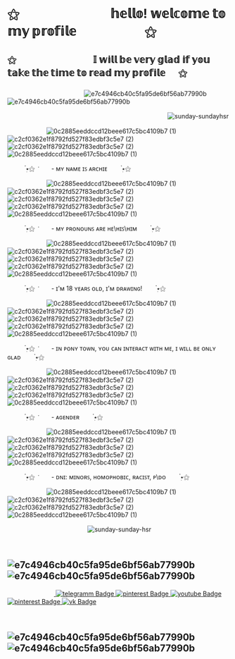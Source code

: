 # ⚝  ᅠᅠ ᅠᅠ ᅠᅠ ᅠ𝕙𝕖𝕝𝕝𝕠! 𝕨𝕖𝕝𝕔𝕠𝕞𝕖 𝕥𝕠 𝕞𝕪 𝕡𝕣𝕠𝕗𝕚𝕝𝕖 ᅠᅠ ᅠᅠ  ᅠ ⚝

## ⚝ᅠ ᅠᅠ ᅠᅠ ᅠᅠ  ᅠ𝕀 𝕨𝕚𝕝𝕝 𝕓𝕖 𝕧𝕖𝕣𝕪 𝕘𝕝𝕒𝕕 𝕚𝕗 𝕪𝕠𝕦 𝕥𝕒𝕜𝕖 𝕥𝕙𝕖 𝕥𝕚𝕞𝕖 𝕥𝕠 𝕣𝕖𝕒𝕕 𝕞𝕪 𝕡𝕣𝕠𝕗𝕚𝕝𝕖   ᅠ ⚝

### 

 ᅠᅠ ᅠᅠ ᅠᅠ  ᅠᅠ ᅠᅠ ᅠᅠ![e7c4946cb40c5fa95de6bf56ab77990b](https://github.com/default-raccoon/default-raccoon/assets/170769066/6c97336e-8cef-4165-8ac7-2382754b92e9)![e7c4946cb40c5fa95de6bf56ab77990b](https://github.com/default-raccoon/default-raccoon/assets/170769066/6c97336e-8cef-4165-8ac7-2382754b92e9)

 ᅠᅠ ᅠ ᅠᅠ ᅠ ᅠᅠ ᅠ ᅠᅠ ᅠ ᅠᅠ ᅠ ᅠᅠ  ᅠᅠ ᅠ ᅠᅠ ᅠᅠ![sunday-sundayhsr](https://github.com/default-raccoon/default-raccoon/assets/170769066/40d7486d-4632-4a3f-bdf3-d2eeb595bd34)


 ᅠᅠ ᅠ ᅠᅠ ᅠ![0c2885eeddccd12beee617c5bc4109b7 (1)](https://github.com/default-raccoon/default-raccoon/assets/170769066/bd1bb958-bf1f-47ea-8fdc-984bb86982e4)![c2cf0362e1f8792fd527f83edbf3c5e7 (2)](https://github.com/default-raccoon/default-raccoon/assets/170769066/435ad427-74a8-45e8-9c9f-6c560896b32b)![c2cf0362e1f8792fd527f83edbf3c5e7 (2)](https://github.com/default-raccoon/default-raccoon/assets/170769066/435ad427-74a8-45e8-9c9f-6c560896b32b)![0c2885eeddccd12beee617c5bc4109b7 (1)](https://github.com/default-raccoon/default-raccoon/assets/170769066/bd1bb958-bf1f-47ea-8fdc-984bb86982e4)

 ᅠᅠ ᅠ๋࣭⭑⚝  ݁ ᅠ ᅠ- ᴍʏ ɴᴀᴍᴇ ɪꜱ ᴀʀᴄʜɪᴇᅠ ᅠ ๋࣭⭑⚝

 ᅠᅠ ᅠ ᅠᅠ ᅠ![0c2885eeddccd12beee617c5bc4109b7 (1)](https://github.com/default-raccoon/default-raccoon/assets/170769066/9b5386af-1cae-48d7-bfa4-b43dd38b0144)![c2cf0362e1f8792fd527f83edbf3c5e7 (2)](https://github.com/default-raccoon/default-raccoon/assets/170769066/1388f71b-ae2d-42fd-a528-5cde64315f92)![c2cf0362e1f8792fd527f83edbf3c5e7 (2)](https://github.com/default-raccoon/default-raccoon/assets/170769066/8d0335d4-609f-4149-93c5-169642ff310c)![c2cf0362e1f8792fd527f83edbf3c5e7 (2)](https://github.com/default-raccoon/default-raccoon/assets/170769066/a3ada3ff-9b42-495f-a41e-8d472aebf839)![0c2885eeddccd12beee617c5bc4109b7 (1)](https://github.com/default-raccoon/default-raccoon/assets/170769066/600a0d23-bc53-4d6a-90ac-1d4752da43b4)

 ᅠᅠ ᅠ๋࣭⭑⚝  ݁ ᅠ ᅠ- ᴍʏ ᴘʀᴏɴᴏᴜɴꜱ ᴀʀᴇ ʜᴇ\ʜɪꜱ\ʜɪᴍᅠ ᅠ ๋࣭⭑⚝

 ᅠᅠ ᅠ ᅠᅠ ᅠ![0c2885eeddccd12beee617c5bc4109b7 (1)](https://github.com/default-raccoon/default-raccoon/assets/170769066/9b5386af-1cae-48d7-bfa4-b43dd38b0144)![c2cf0362e1f8792fd527f83edbf3c5e7 (2)](https://github.com/default-raccoon/default-raccoon/assets/170769066/1388f71b-ae2d-42fd-a528-5cde64315f92)![c2cf0362e1f8792fd527f83edbf3c5e7 (2)](https://github.com/default-raccoon/default-raccoon/assets/170769066/8d0335d4-609f-4149-93c5-169642ff310c)![c2cf0362e1f8792fd527f83edbf3c5e7 (2)](https://github.com/default-raccoon/default-raccoon/assets/170769066/a3ada3ff-9b42-495f-a41e-8d472aebf839)![0c2885eeddccd12beee617c5bc4109b7 (1)](https://github.com/default-raccoon/default-raccoon/assets/170769066/600a0d23-bc53-4d6a-90ac-1d4752da43b4)

 ᅠᅠ ᅠ๋࣭⭑⚝  ݁ ᅠ ᅠ- ɪ'ᴍ 18 ʏᴇᴀʀꜱ ᴏʟᴅ, ɪ'ᴍ ᴅʀᴀᴡɪɴɢ!ᅠ ᅠ ๋࣭⭑⚝

 ᅠᅠ ᅠ ᅠᅠ ᅠ![0c2885eeddccd12beee617c5bc4109b7 (1)](https://github.com/default-raccoon/default-raccoon/assets/170769066/9b5386af-1cae-48d7-bfa4-b43dd38b0144)![c2cf0362e1f8792fd527f83edbf3c5e7 (2)](https://github.com/default-raccoon/default-raccoon/assets/170769066/1388f71b-ae2d-42fd-a528-5cde64315f92)![c2cf0362e1f8792fd527f83edbf3c5e7 (2)](https://github.com/default-raccoon/default-raccoon/assets/170769066/8d0335d4-609f-4149-93c5-169642ff310c)![c2cf0362e1f8792fd527f83edbf3c5e7 (2)](https://github.com/default-raccoon/default-raccoon/assets/170769066/a3ada3ff-9b42-495f-a41e-8d472aebf839)![0c2885eeddccd12beee617c5bc4109b7 (1)](https://github.com/default-raccoon/default-raccoon/assets/170769066/600a0d23-bc53-4d6a-90ac-1d4752da43b4)

 ᅠᅠ ᅠ๋࣭⭑⚝  ݁ ᅠ ᅠ- ɪɴ ᴘᴏɴʏ ᴛᴏᴡɴ, ʏᴏᴜ ᴄᴀɴ ɪɴᴛᴇʀᴀᴄᴛ ᴡɪᴛʜ ᴍᴇ, ɪ ᴡɪʟʟ ʙᴇ ᴏɴʟʏ ɢʟᴀᴅᅠ ᅠ ๋࣭⭑⚝

 ᅠᅠ ᅠ ᅠᅠ ᅠ![0c2885eeddccd12beee617c5bc4109b7 (1)](https://github.com/default-raccoon/default-raccoon/assets/170769066/9b5386af-1cae-48d7-bfa4-b43dd38b0144)![c2cf0362e1f8792fd527f83edbf3c5e7 (2)](https://github.com/default-raccoon/default-raccoon/assets/170769066/1388f71b-ae2d-42fd-a528-5cde64315f92)![c2cf0362e1f8792fd527f83edbf3c5e7 (2)](https://github.com/default-raccoon/default-raccoon/assets/170769066/8d0335d4-609f-4149-93c5-169642ff310c)![c2cf0362e1f8792fd527f83edbf3c5e7 (2)](https://github.com/default-raccoon/default-raccoon/assets/170769066/a3ada3ff-9b42-495f-a41e-8d472aebf839)![0c2885eeddccd12beee617c5bc4109b7 (1)](https://github.com/default-raccoon/default-raccoon/assets/170769066/600a0d23-bc53-4d6a-90ac-1d4752da43b4)

 ᅠᅠ ᅠ๋࣭⭑⚝  ݁ ᅠ ᅠ- ᴀɢᴇɴᴅᴇʀᅠ ᅠ ๋࣭⭑⚝

 ᅠᅠ ᅠ ᅠᅠ ᅠ![0c2885eeddccd12beee617c5bc4109b7 (1)](https://github.com/default-raccoon/default-raccoon/assets/170769066/9b5386af-1cae-48d7-bfa4-b43dd38b0144)![c2cf0362e1f8792fd527f83edbf3c5e7 (2)](https://github.com/default-raccoon/default-raccoon/assets/170769066/1388f71b-ae2d-42fd-a528-5cde64315f92)![c2cf0362e1f8792fd527f83edbf3c5e7 (2)](https://github.com/default-raccoon/default-raccoon/assets/170769066/8d0335d4-609f-4149-93c5-169642ff310c)![c2cf0362e1f8792fd527f83edbf3c5e7 (2)](https://github.com/default-raccoon/default-raccoon/assets/170769066/a3ada3ff-9b42-495f-a41e-8d472aebf839)![0c2885eeddccd12beee617c5bc4109b7 (1)](https://github.com/default-raccoon/default-raccoon/assets/170769066/600a0d23-bc53-4d6a-90ac-1d4752da43b4)

 ᅠᅠ ᅠ๋࣭⭑⚝  ݁ ᅠ ᅠ- ᴅɴɪ: ᴍɪɴᴏʀꜱ, ʜᴏᴍᴏᴘʜᴏʙɪᴄ, ʀᴀᴄɪꜱᴛ, ᴘ\ᴅᴏᅠ ᅠ ๋࣭⭑⚝

 ᅠᅠ ᅠ ᅠᅠ ᅠ![0c2885eeddccd12beee617c5bc4109b7 (1)](https://github.com/default-raccoon/default-raccoon/assets/170769066/bd1bb958-bf1f-47ea-8fdc-984bb86982e4)![c2cf0362e1f8792fd527f83edbf3c5e7 (2)](https://github.com/default-raccoon/default-raccoon/assets/170769066/435ad427-74a8-45e8-9c9f-6c560896b32b)![c2cf0362e1f8792fd527f83edbf3c5e7 (2)](https://github.com/default-raccoon/default-raccoon/assets/170769066/435ad427-74a8-45e8-9c9f-6c560896b32b)![0c2885eeddccd12beee617c5bc4109b7 (1)](https://github.com/default-raccoon/default-raccoon/assets/170769066/bd1bb958-bf1f-47ea-8fdc-984bb86982e4)

 ᅠᅠ ᅠ ᅠᅠ ᅠ ᅠᅠ ᅠ ᅠᅠ ᅠ![sunday-sunday-hsr](https://github.com/default-raccoon/default-raccoon/assets/170769066/5b76ad2a-f769-425f-b3a8-64023ec81b65)

## ᅠᅠ ᅠᅠ ᅠᅠ  ᅠᅠ ᅠᅠ ᅠᅠ   ![e7c4946cb40c5fa95de6bf56ab77990b](https://github.com/default-raccoon/default-raccoon/assets/170769066/6c97336e-8cef-4165-8ac7-2382754b92e9)![e7c4946cb40c5fa95de6bf56ab77990b](https://github.com/default-raccoon/default-raccoon/assets/170769066/6c97336e-8cef-4165-8ac7-2382754b92e9)

<div id="badges">
 ᅠᅠ ᅠ ᅠᅠ ᅠ ᅠ<a href="https://t.me/archie_arrr">
    <img src="https://img.shields.io/badge/telegramm-paleturquoise?style=for-the-badge&logo=linkedin&logoColor=paleturquoise" alt="telegramm Badge"/>
  </a></a>
<a href="https://ru.pinterest.com/archie_arrr/">
    <img src="https://img.shields.io/badge/pinterest-skyblue?style=for-the-badge&logo=pinterestr&logoColor=skyblue" alt="pinterest Badge"/>
<a href="https://www.youtube.com/channel/UC9KsquJjvOFuPMQo-P45vgg">
    <img src="https://img.shields.io/badge/youtube-powderblue?style=for-the-badge&logo=youtube&logoColor=powderblue" alt="youtube Badge"/>
  </a>
<a href="https://ru.pinterest.com/archie_arrr/">
    <img src="https://img.shields.io/badge/pinterest-skyblue?style=for-the-badge&logo=pinterestr&logoColor=skyblue" alt="pinterest Badge"/>
  </a>
<a href="https://vk.com/archie_arrr">
    <img src="https://img.shields.io/badge/vk-steelblue?style=for-the-badge&logo=vk&logoColor=steelblue" alt="vk Badge"/>
  </a>
 
</div>

## ᅠᅠ ᅠᅠ ᅠᅠ  ᅠᅠ ᅠᅠ ᅠᅠ   ![e7c4946cb40c5fa95de6bf56ab77990b](https://github.com/default-raccoon/default-raccoon/assets/170769066/6c97336e-8cef-4165-8ac7-2382754b92e9)![e7c4946cb40c5fa95de6bf56ab77990b](https://github.com/default-raccoon/default-raccoon/assets/170769066/6c97336e-8cef-4165-8ac7-2382754b92e9)

